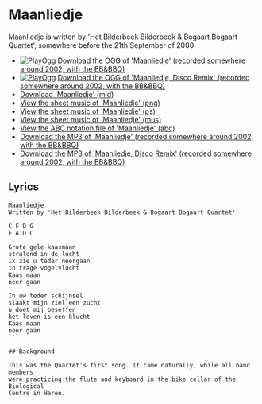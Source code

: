 # Maanliedje

Maanliedje is written by 'Het Bilderbeek
Bilderbeek & Bogaart Bogaart Quartet', somewhere before the 21th
September of 2000

 * [![PlayOgg](http://static.fsf.org/playogg/Play_ogg_80x15.png "I support PlayOgg!")](http://playogg.org) [Download the OGG of 'Maanliedje' (recorded somewhere around 2002, with the BB&BBQ)](http://www.richelbilderbeek.nl/CD01_02Maanliedje.ogg)
 * [![PlayOgg](http://static.fsf.org/playogg/Play_ogg_80x15.png "I support PlayOgg!")](http://playogg.org) [Download the OGG of 'Maanliedje, Disco Remix' (recorded somewhere around 2002, with the BB&BBQ)](http://www.richelbilderbeek.nl/CD01_06MaanliedjeDisco.ogg)
 * [Download 'Maanliedje' (mid)](http://www.richelbilderbeek.nl/SongMaanliedje.mid)
 * [View the sheet music of 'Maanliedje' (png)](Maanliedje.png)
 * [View the sheet music of 'Maanliedje' (ps)](Maanliedje.ps)
 * [View the sheet music of 'Maanliedje' (mus)](Maanliedje.mus)
 * [View the ABC notation file of 'Maanliedje' (abc)](Maanliedje.abc)
 * [Download the MP3 of 'Maanliedje' (recorded somewhere around 2002, with the BB&BBQ)](http://www.richelbilderbeek.nl/CD01_02Maanliedje.mp3)
 * [Download the MP3 of 'Maanliedje, Disco Remix' (recorded somewhere around 2002, with the BB&BBQ)](http://www.richelbilderbeek.nl/CD01_06MaanliedjeDisco.mp3)

## Lyrics

```
Maanliedje
Written by 'Het Bilderbeek Bilderbeek & Bogaart Bogaart Quartet'

C F D G
E A D C

Grote gele kaasmaan
stralend in de lucht
ik zie u teder neergaan
in trage vogelvlucht
Kaas maan
neer gaan

In uw teder schijnsel
slaakt mijn ziel een zucht
u doet mij beseffen
het leven is een klucht
Kaas maan
neer gaan
``` 

## Background

This was the Quartet's first song. It came naturally, while all band members
were practicing the flute and keyboard in the bike cellar of the Biological
Centre in Haren.
 